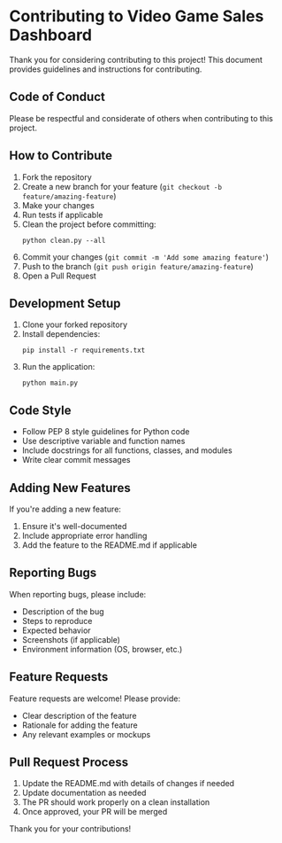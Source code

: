# Contributing to Video Game Sales Dashboard

Thank you for considering contributing to this project! This document provides guidelines and instructions for contributing.

## Code of Conduct

Please be respectful and considerate of others when contributing to this project.

## How to Contribute

1. Fork the repository
2. Create a new branch for your feature (`git checkout -b feature/amazing-feature`)
3. Make your changes
4. Run tests if applicable
5. Clean the project before committing:
   ```
   python clean.py --all
   ```
6. Commit your changes (`git commit -m 'Add some amazing feature'`)
7. Push to the branch (`git push origin feature/amazing-feature`)
8. Open a Pull Request

## Development Setup

1. Clone your forked repository
2. Install dependencies:
   ```
   pip install -r requirements.txt
   ```
3. Run the application:
   ```
   python main.py
   ```

## Code Style

- Follow PEP 8 style guidelines for Python code
- Use descriptive variable and function names
- Include docstrings for all functions, classes, and modules
- Write clear commit messages

## Adding New Features

If you're adding a new feature:

1. Ensure it's well-documented
2. Include appropriate error handling
3. Add the feature to the README.md if applicable

## Reporting Bugs

When reporting bugs, please include:

- Description of the bug
- Steps to reproduce
- Expected behavior
- Screenshots (if applicable)
- Environment information (OS, browser, etc.)

## Feature Requests

Feature requests are welcome! Please provide:

- Clear description of the feature
- Rationale for adding the feature
- Any relevant examples or mockups

## Pull Request Process

1. Update the README.md with details of changes if needed
2. Update documentation as needed
3. The PR should work properly on a clean installation
4. Once approved, your PR will be merged

Thank you for your contributions! 